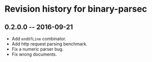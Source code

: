 # Revision history for binary-parsec

## 0.2.0.0  -- 2016-09-21

* Add `endOfLine` combinator.
* Add http request parsing benchmark.
* Fix a numeric parser bug.
* Fix wrong documents.
